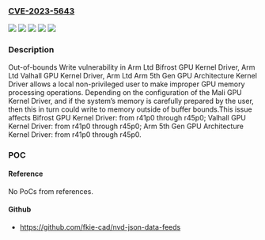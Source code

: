 ### [CVE-2023-5643](https://cve.mitre.org/cgi-bin/cvename.cgi?name=CVE-2023-5643)
![](https://img.shields.io/static/v1?label=Product&message=Arm%205th%20Gen%20GPU%20Architecture%20Kernel%20Driver&color=blue)
![](https://img.shields.io/static/v1?label=Product&message=Bifrost%20GPU%20Kernel%20Driver&color=blue)
![](https://img.shields.io/static/v1?label=Product&message=Valhall%20GPU%20Kernel%20Driver&color=blue)
![](https://img.shields.io/static/v1?label=Version&message=n%2Fa&color=blue)
![](https://img.shields.io/static/v1?label=Vulnerability&message=CWE-787%20Out-of-bounds%20Write&color=brighgreen)

### Description

Out-of-bounds Write vulnerability in Arm Ltd Bifrost GPU Kernel Driver, Arm Ltd Valhall GPU Kernel Driver, Arm Ltd Arm 5th Gen GPU Architecture Kernel Driver allows a local non-privileged user to make improper GPU memory processing operations. Depending on the configuration of the Mali GPU Kernel Driver, and if the system’s memory is carefully prepared by the user, then this in turn could write to memory outside of buffer bounds.This issue affects Bifrost GPU Kernel Driver: from r41p0 through r45p0; Valhall GPU Kernel Driver: from r41p0 through r45p0; Arm 5th Gen GPU Architecture Kernel Driver: from r41p0 through r45p0.

### POC

#### Reference
No PoCs from references.

#### Github
- https://github.com/fkie-cad/nvd-json-data-feeds

